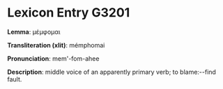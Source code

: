 # Lexicon Entry G3201

**Lemma**: μέμφομαι

**Transliteration (xlit)**: mémphomai

**Pronunciation**: mem'-fom-ahee

**Description**:
middle voice of an apparently primary verb; to blame:--find fault.
